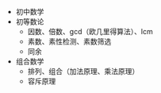 - 初中数学
- 初等数论
  - 因数、倍数、gcd（欧几里得算法）、lcm
  - 素数、素性检测、素数筛选
  - 同余
- 组合数学
  - 排列、组合（加法原理、乘法原理）
  - 容斥原理